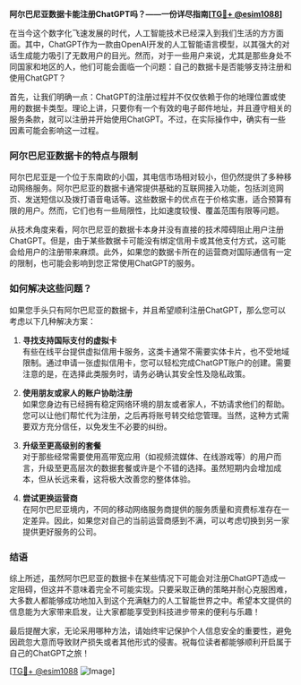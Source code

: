 **阿尔巴尼亚数据卡能注册ChatGPT吗？——一份详尽指南[[TG💪+ @esim1088](https://t.me/s/esim1088)]**

在当今这个数字化飞速发展的时代，人工智能技术已经深入到我们生活的方方面面。其中，ChatGPT作为一款由OpenAI开发的人工智能语言模型，以其强大的对话生成能力吸引了无数用户的目光。然而，对于一些用户来说，尤其是那些身处不同国家和地区的人，他们可能会面临一个问题：自己的数据卡是否能够支持注册和使用ChatGPT？

首先，让我们明确一点：ChatGPT的注册过程并不仅仅依赖于你的地理位置或使用的数据卡类型。理论上讲，只要你有一个有效的电子邮件地址，并且遵守相关的服务条款，就可以注册并开始使用ChatGPT。不过，在实际操作中，确实有一些因素可能会影响这一过程。

### 阿尔巴尼亚数据卡的特点与限制

阿尔巴尼亚是一个位于东南欧的小国，其电信市场相对较小，但仍然提供了多种移动网络服务。阿尔巴尼亚的数据卡通常提供基础的互联网接入功能，包括浏览网页、发送短信以及拨打语音电话等。这些数据卡的优点在于价格实惠，适合预算有限的用户。然而，它们也有一些局限性，比如速度较慢、覆盖范围有限等问题。

从技术角度来看，阿尔巴尼亚的数据卡本身并没有直接的技术障碍阻止用户注册ChatGPT。但是，由于某些数据卡可能没有绑定信用卡或其他支付方式，这可能会给用户的注册带来麻烦。此外，如果您的数据卡所在的运营商对国际通信有一定的限制，也可能会影响到您正常使用ChatGPT的服务。

### 如何解决这些问题？

如果您手头只有阿尔巴尼亚的数据卡，并且希望顺利注册ChatGPT，那么您可以考虑以下几种解决方案：

1. **寻找支持国际支付的虚拟卡**  
   有些在线平台提供虚拟信用卡服务，这类卡通常不需要实体卡片，也不受地域限制。通过申请一张虚拟信用卡，您可以轻松完成ChatGPT账户的创建。需要注意的是，在选择此类服务时，请务必确认其安全性及隐私政策。

2. **使用朋友或家人的账户协助注册**  
   如果您身边有已经拥有稳定网络环境的朋友或者家人，不妨请求他们的帮助。您可以让他们帮忙代为注册，之后再将账号转交给您管理。当然，这种方式需要双方充分信任，以免发生不必要的纠纷。

3. **升级至更高级别的套餐**  
   对于那些经常需要使用高带宽应用（如视频流媒体、在线游戏等）的用户而言，升级至更高层次的数据套餐或许是个不错的选择。虽然短期内会增加成本，但从长远来看，这将极大改善您的整体体验。

4. **尝试更换运营商**  
   在阿尔巴尼亚境内，不同的移动网络服务商提供的服务质量和资费标准存在一定差异。因此，如果您对自己的当前运营商感到不满，可以考虑切换到另一家提供更好服务的公司。

### 结语

综上所述，虽然阿尔巴尼亚的数据卡在某些情况下可能会对注册ChatGPT造成一定阻碍，但这并不意味着完全不可能实现。只要采取正确的策略并耐心克服困难，大多数人都能够成功地加入到这个充满魅力的人工智能世界之中。希望本文提供的信息能为大家带来启发，让大家都能享受到科技进步带来的便利与乐趣！

最后提醒大家，无论采用哪种方法，请始终牢记保护个人信息安全的重要性，避免因疏忽大意而导致财产损失或者其他形式的侵害。祝每位读者都能够顺利开启属于自己的ChatGPT之旅！

[[TG💪+ @esim1088](https://t.me/s/esim1088) ![Image](https://i.postimg.cc/4NQfJmqS/Snipaste-2025-05-13-00-14-12.png)]